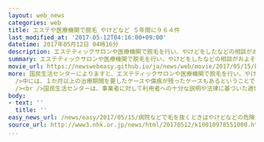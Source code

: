 ```yaml
---
layout: web_news
categories: web
title: エステや医療機関で脱毛 やけどなど ５年間に９６４件
last_modified_at: '2017-05-12T04:16:00+09:00'
datetime: 2017年05月12日 04時16分
description: エステティックサロンや医療機関で脱毛を行い、やけどをしたなどの相談がおよそ５年間に９６０件余り寄せられ、国民生活センターは、利用者に注意を呼びかけています。
summary: エステティックサロンや医療機関で脱毛を行い、やけどをしたなどの相談がおよそ５年間に９６０件余り寄せられ、国民生活センターは、利用者に注意を呼びかけています。
movie_url: https://newswebeasy.github.io/ja/news/web/movie/2017/05/15/k10010978551000.mp4
more: 国民生活センターによりますと、エステティックサロンや医療機関で脱毛を行い、やけどをしたなどの相談が、ことし２月までのおよそ５年間に全国の消費生活センターに９６４件寄せられています。<br
  />中には、１か月以上の治療期間を要したケースや傷痕が残ったケースもあるということです。<br /><br />皮膚の内部にある毛を作る細胞を破壊する際に生じるやけどなどのリスクを、医療機関が十分に説明していないケースのほか、エステで、医療機関でしか認められていないような脱毛を行い、トラブルになるケースが目立つということです。<br
  /><br />国民生活センターは、事業者に対して利用者への十分な説明や法律に基づいた適切な施術を行うよう求めるとともに、利用者に注意を呼びかけています。国民生活センターの小野寺愛衣さんは「脱毛は潜在的にやけどや皮膚トラブルのリスクがある。リスクがあることを十分に理解したうえで施術を受けることが大切だ」と話しています。
body:
- text: ''
  title: ''
easy_news_url: /news/easy/2017/05/15/病院などで毛を抜くときはやけどなどの危険がある/
source_url: http://www3.nhk.or.jp/news/html/20170512/k10010978551000.html
...
```

